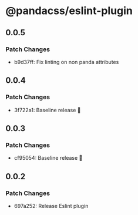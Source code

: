 # @pandacss/eslint-plugin

## 0.0.5

### Patch Changes

- b9d37ff: Fix linting on non panda attributes

## 0.0.4

### Patch Changes

- 3f722a1: Baseline release 🎉

## 0.0.3

### Patch Changes

- cf95054: Baseline release 🎉

## 0.0.2

### Patch Changes

- 697a252: Release Eslint plugin
